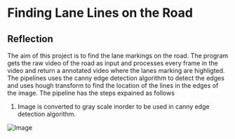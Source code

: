 # Finding Lane Lines on the Road

## Reflection

The aim of this project is to find the lane markings on the road. The program gets the raw video of the road as input and processes every frame in the video and return a annotated video where the lanes marking are highligted. The pipelines uses the canny edge detection algorithm to detect the edges and uses hough transform to find the location of the lines in the edges of the image. The pipeline has the steps expained as follows

1. Image is converted to gray scale inorder to be used in canny edge detection algorithm.

![Image][logo]

[logo]:('https://github.com/laljarus/SelfDrvgCar_Course/blob/Project1_FindingLanes/Project_1_Finding_Lanes/test_images/solidWhiteCurve.jpg')


